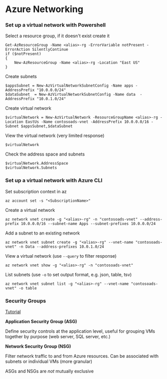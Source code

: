 # Azure Networking

### Set up a virtual network with Powershell

Select a resource group, if it doesn't exist create it
```
Get-AzResourceGroup -Name <alias>-rg -ErrorVariable notPresent -ErrorAction SilentlyContinue
if ($notPresent)
{
    New-AzResourceGroup -Name <alias>-rg -Location "East US"
}
```

Create subnets
```
$appsSubnet = New-AzVirtualNetworkSubnetConfig -Name apps -AddressPrefix "10.0.0.0/24"
$dataSubnet  = New-AzVirtualNetworkSubnetConfig -Name data  -AddressPrefix "10.0.1.0/24"
```

Create virtual network
```
$virtualNetwork = New-AzVirtualNetwork -ResourceGroupName <alias>-rg -Location EastUs -Name contosoads-vnet -AddressPrefix 10.0.0.0/16 -Subnet $appsSubnet,$dataSubnet
```

View the virtual network (very limited response)
```
$virtualNetwork
```

Check the address space and subnets
```
$virtualNetwork.AddressSpace
$virtualNetwork.Subnets
```

### Set up a virtual network with Azure CLI

Set subscription context in az
```
az account set -s "<SubscriptionName>"
```

Create a virtual network
```
az network vnet create -g "<alias>-rg" -n "contosoads-vnet" --address-prefix 10.0.0.0/16 --subnet-name Apps --subnet-prefixes 10.0.0.0/24
```

Add a subnet to an existing network

```
az network vnet subnet create -g "<alias>-rg" --vnet-name "contosoads-vnet" -n Data --address-prefixes 10.0.1.0/24
```

View a virtual network (use `--query` to filter response)
```
az network vnet show -g "<alias>-rg" -n "contosoads-vnet"
```

List subnets (use `-o` to set output format, e.g. json, table, tsv)
```
az network vnet subnet list -g "<alias>-rg" --vnet-name "contosoads-vnet" -o table
```

### Security Groups

[Tutorial](https://learn.microsoft.com/en-us/azure/virtual-network/tutorial-filter-network-traffic)

**Application Security Group (ASG)**

Define security controls at the application level, useful for grouping VMs together by purpose (web server, SQL server, etc.)

**Network Security Group (NSG)**

Filter network traffic to and from Azure resources. Can be associated with subnets or individual VMs (more granular)

ASGs and NSGs are *not* mutually exclusive


